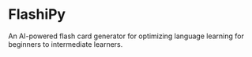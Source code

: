 # FlashiPy
An AI-powered flash card generator for optimizing language learning for beginners to intermediate learners.
